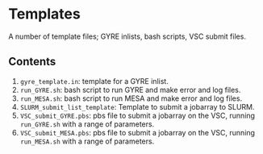 # Templates
A number of template files; GYRE inlists, bash scripts, VSC submit files.

## Contents
1. `gyre_template.in`: template for a GYRE inlist.
2. `run_GYRE.sh`: bash script to run GYRE and make error and log files.
3. `run_MESA.sh`: bash script to run MESA and make error and log files.
4. `SLURM_submit_list_template`: Template to submit a jobarray to SLURM.
5. `VSC_submit_GYRE.pbs`: pbs file to submit a jobarray on the VSC, running `run_GYRE.sh` with a range of parameters.
6. `VSC_submit_MESA.pbs`: pbs file to submit a jobarray on the VSC, running `run_MESA.sh` with a range of parameters.
